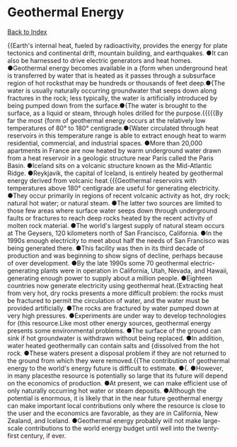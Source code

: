 # Geothermal Energy
[Back to Index](https://github.com/windows10010/tpoExtractor/blob/master/README.md)

{{Earth's internal heat, fueled by radioactivity, provides the energy for plate tectonics and continental drift, mountain building, and earthquakes. ●It can also be harnessed to drive electric
 generators and heat homes. ●Geothermal energy becomes available in a {form when underground heat is transferred by water that is heated as it passes through a subsurface region of 
 hot rocksthat may be hundreds or thousands of feet deep.●{The water is usually naturally occurring groundwater that seeps down along fractures in the rock; less typically, 
 the water is artificially introduced by being pumped down from the surface.●{The water is brought to the surface, as a liquid or steam, through holes drilled for the purpose.{{{{{By far the most {form of geothermal energy occurs at the relatively low temperatures of 80° to 180° centigrade.●{Water circulated through 
 heat reservoirs in this temperature range is able to extract enough heat to warm residential, commercial, and industrial spaces. ●More than 20,000 apartments in France are now heated by warm 
 underground water drawn from a heat reservoir in a geologic structure near Paris called the Paris Basin. ●Iceland sits on a volcanic structure known as the Mid-Atlantic Ridge. ●Reykjavik, 
 the capital of Iceland, is entirely heated by geothermal energy derived from volcanic heat.{{{Geothermal reservoirs with temperatures above 180° centigrade are useful for generating electricity. ●They occur primarily in regions of recent volcanic activity as hot, dry rock; natural hot water; or natural steam. ●The latter two sources are limited to those few areas where surface water seeps down through underground faults or fractures to reach deep rocks heated by the recent activity of molten rock material. ●The world's largest supply of natural steam occurs at The Geysers, 120 kilometers north of San Francisco, California. ●In the 1990s enough electricity to meet about half the needs of San Francisco was being generated there. ●This facility was then in its third decade of production and was beginning to show signs of decline, perhaps because of over development. ●By the late 1990s some 70 geothermal electric-generating plants were in operation in California, Utah, Nevada, and Hawaii, generating enough power to supply about a million people. ●Eighteen countries now generate electricity using geothermal heat.{Extracting heat from very hot, dry rocks presents a more difficult problem: the rocks must be fractured to permit the circulation of water, and the water must be provided artificially. ●The rocks are fractured by water pumped down at very high pressures. ●Experiments are under way to develop technologies for {this resource.Like most other energy sources, geothermal energy presents some environmental problems. ●The surface of the ground can sink if hot groundwater is withdrawn without being replaced. ●In addition, water heated geothermally can contain salts and {dissolved from the hot rock. ●These waters present a disposal problem if they are not returned to the ground from which they were removed.{{The contribution of geothermal energy to the world's energy future is difficult to estimate. ●{. ●However, in many placesthe resource is potentially so large that its future will depend on the economics of production. ●At present, we can make efficient use of only naturally occurring hot water or steam deposits. ●Although the potential is enormous, it is likely that in the near future geothermal energy can make important local contributions only where the resource is close to the user and the economics are favorable, as they are in California, New Zealand, and Iceland. ●Geothermal energy probably will not make large-scale contributions to the world energy budget until well into the twenty-first century, if ever.